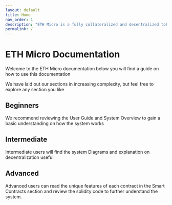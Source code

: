 ```yaml
---
layout: default
title: Home
nav_order: 1
description: "ETH Micro is a fully collateralized and decentralized token that provides a utility to arbitrage traders and yield to holders"
permalink: /
---
```


# ETH Micro Documentation

Welcome to the ETH Micro documentation below you will find a guide on how to use this documentation

We have laid out our sections in increasing complexity, but feel free to explore any section you like

## Beginners
We recommend reviewing the User Guide and System Overview to gain a basic understanding on how the system works

## Intermediate
Intermediate users will find the system Diagrams and explanation on decentralization useful

## Advanced
Advanced users can read the unique features of each contract in the Smart Contracts section and review the solidity code to further understand the system.

